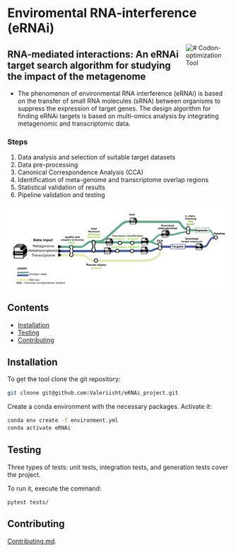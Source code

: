 # Enviromental RNA-interference (eRNAi)

<img align=right src="https://clipart-library.com/images/BTaKAn6gc.jpg" alt="# Codon-optimization Tool" width="100"/>

## RNA-mediated interactions: An eRNAi target search algorithm for studying the impact of the metagenome

- The phenomenon of environmental RNA interference (eRNAi) is based on the transfer of small RNA molecules (sRNA) between organisms to suppress the expression of target genes. The design algorithm for finding eRNAi targets is based on multi-omics analysis by integrating metagenomic and transcriptomic data.

### Steps

1) Data analysis and selection of suitable target datasets
2) Data pre-processing 
3) Canonical Correspondence Analysis (CCA)
4) Identification of meta-genome and transcriptome overlap regions
5) Statistical validation of results  
4) Pipeline validation and testing 

<img src="https://github.com/Valeriisht/eRNAi_project/blob/dev/imgs/pipeline.png" />

## Contents
- [Installation](#Installation)
- [Testing](#Testing)
- [Contributing](#Contributing)

## Installation

To get the tool clone the git repository:

```sh
git clnone git@github.com:Valeriisht/eRNAi_project.git
```
Create a conda environment with the necessary packages. 
Activate it:

```sh
conda env create -f environment.yml
conda activate eRNAi
```

## Testing

Three types of tests: unit tests, integration tests, and generation tests cover the project.

To run it, execute the command:

```
pytest tests/ 
```

## Contributing 

[Contributing.md](docs/CONTRIBUTING.md).

